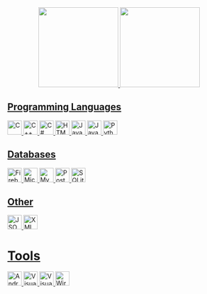 <div align="center">
  <a href="https://github.com/lleq6">
  <img height="180em" src="https://github-readme-stats.vercel.app/api?username=lleq6&show_icons=true&theme=dark&include_all_commits=true&count_private=true"/>
  <img height="180em" src="https://github-readme-stats.vercel.app/api/top-langs/?username=lleq6&layout=compact&theme=back"/>
</div>

## Programming Languages
<div align="left">
  <img src="https://cdn.jsdelivr.net/gh/devicons/devicon@latest/icons/c/c-original.svg" height="32px" alt="C">
  <img src="https://cdn.jsdelivr.net/gh/devicons/devicon@latest/icons/cplusplus/cplusplus-original.svg" height="32px" alt="C++">
  <img src="https://cdn.jsdelivr.net/gh/devicons/devicon@latest/icons/csharp/csharp-original.svg" height="32px" alt="C#">
  <img src="https://cdn.jsdelivr.net/gh/devicons/devicon@latest/icons/html5/html5-original.svg" height="32px" alt="HTML5">
  <img src="https://cdn.jsdelivr.net/gh/devicons/devicon@latest/icons/java/java-original.svg" height="32px" alt="Java">
  <img src="https://cdn.jsdelivr.net/gh/devicons/devicon@latest/icons/javascript/javascript-original.svg" height="32px" alt="Javascript">
  <img src="https://cdn.jsdelivr.net/gh/devicons/devicon@latest/icons/python/python-original.svg" height="32px" alt="Python">
</div>

## Databases
<div align="left">
  <img src="https://cdn.jsdelivr.net/gh/devicons/devicon@latest/icons/firebase/firebase-original.svg" height="32px" alt="Firebase">
  <img src="https://cdn.jsdelivr.net/gh/devicons/devicon@latest/icons/microsoftsqlserver/microsoftsqlserver-plain.svg" height="32px" alt="Microsoft SQL Server">
  <img src="https://cdn.jsdelivr.net/gh/devicons/devicon@latest/icons/mysql/mysql-original.svg" height="32px" alt="MySQL">
  <img src="https://cdn.jsdelivr.net/gh/devicons/devicon@latest/icons/postgresql/postgresql-original.svg" height="32px" alt="PostgreSQL">
  <img src="https://cdn.jsdelivr.net/gh/devicons/devicon@latest/icons/sqlite/sqlite-original.svg" height="32px" alt="SQLite">
</div>

## Other
<div>
  <img src="https://cdn.jsdelivr.net/gh/devicons/devicon@latest/icons/json/json-original.svg" height="32px" alt="JSON">
  <img src="https://cdn.jsdelivr.net/gh/devicons/devicon@latest/icons/xml/xml-original.svg" height="32px" alt="XML">
</div>

# Tools
<div align="left">
  <img src="https://cdn.jsdelivr.net/gh/devicons/devicon@latest/icons/androidstudio/androidstudio-original.svg" height="32px" alt="Android Studio">
  <img src="https://cdn.jsdelivr.net/gh/devicons/devicon@latest/icons/visualstudio/visualstudio-original.svg" height="32px" alt="Visual Studio">
  <img src="https://cdn.jsdelivr.net/gh/devicons/devicon@latest/icons/vscode/vscode-original.svg" height="32px" alt="Visual Studio Code">
  <img src="https://raw.githubusercontent.com/boundary/wireshark/refs/heads/master/image/wsicon1024.png" height="32px" alt="Wireshark">
</div>
